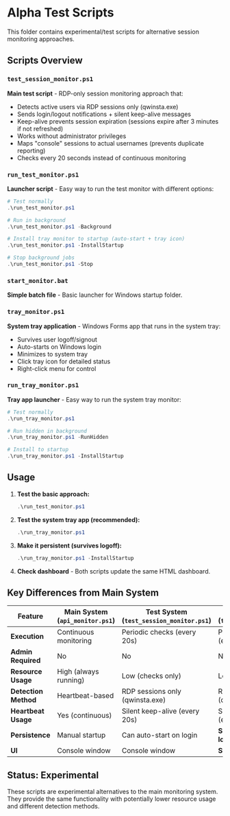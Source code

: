 # Alpha Test Scripts

This folder contains experimental/test scripts for alternative session monitoring approaches.

## Scripts Overview

### `test_session_monitor.ps1`
**Main test script** - RDP-only session monitoring approach that:
- Detects active users via RDP sessions only (qwinsta.exe)
- Sends login/logout notifications + silent keep-alive messages
- Keep-alive prevents session expiration (sessions expire after 3 minutes if not refreshed)
- Works without administrator privileges
- Maps "console" sessions to actual usernames (prevents duplicate reporting)
- Checks every 20 seconds instead of continuous monitoring

### `run_test_monitor.ps1`
**Launcher script** - Easy way to run the test monitor with different options:
```powershell
# Test normally
.\run_test_monitor.ps1

# Run in background
.\run_test_monitor.ps1 -Background

# Install tray monitor to startup (auto-start + tray icon)
.\run_test_monitor.ps1 -InstallStartup

# Stop background jobs
.\run_test_monitor.ps1 -Stop
```

### `start_monitor.bat`
**Simple batch file** - Basic launcher for Windows startup folder.

### `tray_monitor.ps1`
**System tray application** - Windows Forms app that runs in the system tray:
- Survives user logoff/signout
- Auto-starts on Windows login
- Minimizes to system tray
- Click tray icon for detailed status
- Right-click menu for control

### `run_tray_monitor.ps1`
**Tray app launcher** - Easy way to run the system tray monitor:
```powershell
# Test normally
.\run_tray_monitor.ps1

# Run hidden in background
.\run_tray_monitor.ps1 -RunHidden

# Install to startup
.\run_tray_monitor.ps1 -InstallStartup
```

## Usage

1. **Test the basic approach:**
   ```powershell
   .\run_test_monitor.ps1
   ```

2. **Test the system tray app (recommended):**
   ```powershell
   .\run_tray_monitor.ps1
   ```

3. **Make it persistent (survives logoff):**
   ```powershell
   .\run_tray_monitor.ps1 -InstallStartup
   ```

4. **Check dashboard** - Both scripts update the same HTML dashboard.

## Key Differences from Main System

| Feature | Main System (`api_monitor.ps1`) | Test System (`test_session_monitor.ps1`) | Tray App (`tray_monitor.ps1`) |
|---------|---------------------------------|-----------------------------------------|-------------------------------------|
| **Execution** | Continuous monitoring | Periodic checks (every 20s) | Periodic checks (every 20s) |
| **Admin Required** | No | No | No |
| **Resource Usage** | High (always running) | Low (checks only) | Low (checks only) |
| **Detection Method** | Heartbeat-based | RDP sessions only (qwinsta.exe) | RDP sessions only (qwinsta.exe) |
| **Heartbeat Usage** | Yes (continuous) | Silent keep-alive (every 20s) | Silent keep-alive (every 20s) |
| **Persistence** | Manual startup | Can auto-start on login | **Survives logoff/signout** |
| **UI** | Console window | Console window | **System tray icon** |

## Status: Experimental
These scripts are experimental alternatives to the main monitoring system. They provide the same functionality with potentially lower resource usage and different detection methods.

